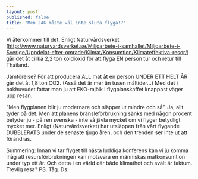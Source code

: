 ```yaml
---
layout: post
published: false
title: "Men JAG måste väl inte sluta flyga!?"
---
```


Vi återkommer till det. Enligt Naturvårdsverket (http://www.naturvardsverket.se/Miljoarbete-i-samhallet/Miljoarbete-i-Sverige/Uppdelat-efter-omrade/Klimat/Konsumtion/Klimateffektiva-resor/) går det åt cirka 2,2 ton koldioxid för att flyga EN person tur och retur till Thailand.

Jämförelse? För att producera ALL mat åt en person UNDER ETT HELT ÅR går det åt 1,8 ton CO2. (Asså det är mer än tusen måltider...) Med det i bakhuvudet fattar man ju att EKO-mjölk i flygplanskaffet knappast väger upp resan.

”Men flygplanen blir ju modernare och släpper ut mindre och så”. Ja, allt tyder på det. Men att planens bränsleförbrukning sänks med någon procent betyder ju - på ren svenska - inte så jävla mycket om vi flyger betydligt mycket mer. Enligt (Naturvårdsverket) har utsläppen från vårt flygande DUBBLERATS under de senaste tjugo åren, och den trenden ser inte ut att förändras.

Summering: Innan vi tar flyget till nästa luddiga konferens kan vi ju komma ihåg att resursförbrukningen kan motsvara en människas matkonsumtion under typ ett år. Och detta i en värld där både klimathot och svält är faktum. Trevlig resa? PS. Tåg. Ds.